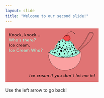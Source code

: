 ```yaml
---
layout: slide
title: "Welcome to our second slide!"
---
```


![](https://github.com/piyushchandra357/github-slideshow/blob/master/download.png)

Use the left arrow to go back!
